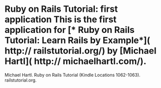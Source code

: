 # Ruby on Rails Tutorial: first application This is the first application for [* Ruby on Rails Tutorial: Learn Rails by Example*]( http:// railstutorial.org/) by [Michael Hartl]( http:// michaelhartl.com/).

Michael Hartl. Ruby on Rails Tutorial (Kindle Locations 1062-1063). railstutorial.org. 